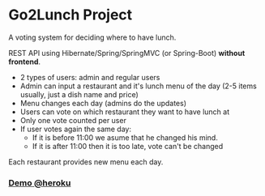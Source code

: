 Go2Lunch Project 
===============================

A voting system for deciding where to have lunch.

REST API using Hibernate/Spring/SpringMVC (or Spring-Boot) **without frontend**.

 * 2 types of users: admin and regular users
 * Admin can input a restaurant and it's lunch menu of the day (2-5 items usually, just a dish name and price)
 * Menu changes each day (admins do the updates)
 * Users can vote on which restaurant they want to have lunch at
 * Only one vote counted per user
 * If user votes again the same day:
    - If it is before 11:00 we asume that he changed his mind.
    - If it is after 11:00 then it is too late, vote can't be changed

Each restaurant provides new menu each day.

### <a href="http://go2lunch.herokuapp.com/" target=_blank>Demo @heroku</a>
